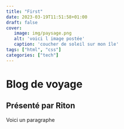 ```yaml
---
title: "First"
date: 2023-03-19T11:51:58+01:00
draft: false
cover:
   image: img/paysage.png
   alt: 'voici l image postée'
   caption: 'coucher de soleil sur mon île'
tags: ["html", "css"]
categories: ["tech"]
---
```


# Blog de voyage

## Présenté par Riton

Voici un paragraphe

